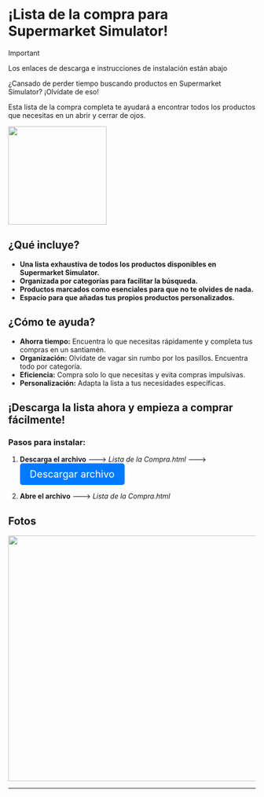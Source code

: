 # ¡Lista de la compra para Supermarket Simulator!
> [!IMPORTANT]
> Los enlaces de descarga e instrucciones de instalación están abajo

¿Cansado de perder tiempo buscando productos en Supermarket Simulator? ¡Olvídate de eso!

Esta lista de la compra completa te ayudará a encontrar todos los productos que necesitas en un abrir y cerrar de ojos.


<img src="https://github.com/Fedes10/Mi-propia-IA/blob/Inicio/_65d2ab48-27da-4fff-bdb0-c85b8e739104.jpg" width="200" height="200">


## ¿Qué incluye? 

- **Una lista exhaustiva de todos los productos disponibles en Supermarket Simulator.**
- **Organizada por categorías para facilitar la búsqueda.**
- **Productos marcados como esenciales para que no te olvides de nada.**
- **Espacio para que añadas tus propios productos personalizados.**


## ¿Cómo te ayuda?

- **Ahorra tiempo:** Encuentra lo que necesitas rápidamente y completa tus compras en un santiamén.
- **Organización:** Olvídate de vagar sin rumbo por los pasillos. Encuentra todo por categoría.
- **Eficiencia:** Compra solo lo que necesitas y evita compras impulsivas.
- **Personalización:** Adapta la lista a tus necesidades específicas.

## ¡Descarga la lista ahora y empieza a comprar fácilmente!

### Pasos para instalar:

1. **Descarga el archivo** ---> *Lista de la Compra.html*
 ---> <a href="blob:https://github.com/79b4044a-f6a5-4e58-938c-829d39e5e3f0" style="display: inline-block; padding: 10px 20px; font-size: 20px; color: white; background-color: #007bff; text-align: center; text-decoration: none; border-radius: 5px;">Descargar archivo</a>

3. **Abre el archivo** ---> *Lista de la Compra.html*


## Fotos

<img src="https://github.com/Fedes10/Mi-propia-IA/blob/Inicio/Foto-Web-Ejemplo.png" width="780" height="500">

---

